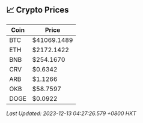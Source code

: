 ## 📈 Crypto Prices

| Coin | Price |
| ---- | ----- |
| BTC | $41069.1489 |
| ETH | $2172.1422 |
| BNB | $254.1670 |
| CRV | $0.6342 |
| ARB | $1.1266 |
| OKB | $58.7597 |
| DOGE | $0.0922 |

_Last Updated: 2023-12-13 04:27:26.579 +0800 HKT_